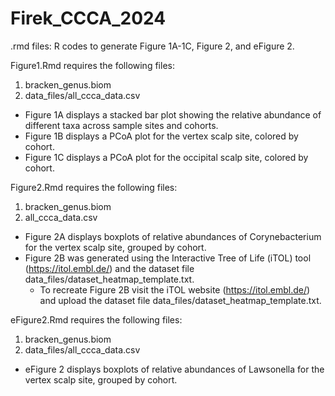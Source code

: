 # Firek_CCCA_2024

.rmd files: R codes to generate Figure 1A-1C, Figure 2, and eFigure 2.

Figure1.Rmd requires the following files:
1. bracken_genus.biom
2. data_files/all_ccca_data.csv
* Figure 1A displays a stacked bar plot showing the relative abundance of different taxa across sample sites and cohorts.
* Figure 1B displays a PCoA plot for the vertex scalp site, colored by cohort.
* Figure 1C displays a PCoA plot for the occipital scalp site, colored by cohort.

Figure2.Rmd requires the following files:
1. bracken_genus.biom
2. all_ccca_data.csv
* Figure 2A displays boxplots of relative abundances of Corynebacterium for the vertex scalp site, grouped by cohort.
* Figure 2B was generated using the Interactive Tree of Life (iTOL) tool (https://itol.embl.de/) and the dataset file data_files/dataset_heatmap_template.txt.
  * To recreate Figure 2B visit the iTOL website (https://itol.embl.de/) and upload the dataset file data_files/dataset_heatmap_template.txt.

eFigure2.Rmd requires the following files:
1. bracken_genus.biom
2. data_files/all_ccca_data.csv
* eFigure 2 displays boxplots of relative abundances of Lawsonella for the vertex scalp site, grouped by cohort.
